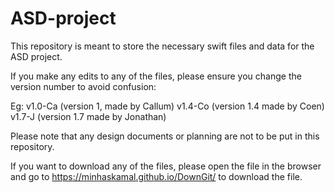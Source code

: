 # ASD-project

This repository is meant to store the necessary swift files and data for the ASD project.

If you make any edits to any of the files, please ensure you change the version number to avoid confusion:

Eg: v1.0-Ca (version 1, made by Callum)
    v1.4-Co (version 1.4 made by Coen)
    v1.7-J (version 1.7 made by Jonathan)

Please note that any design documents or planning are not to be put in this repository.

If you want to download any of the files, please open the file in the browser and go to https://minhaskamal.github.io/DownGit/ to download the file.
